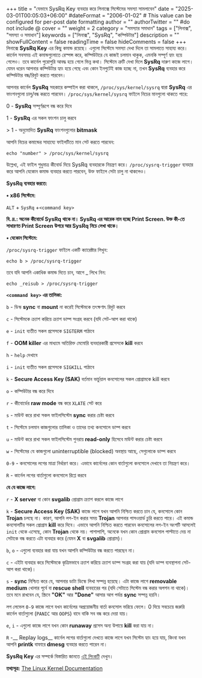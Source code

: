 +++
title = "যেভাবে SysRq Key ব্যবহার করে লিনাক্সে সিস্টেমের সমস্যা সামলাবেন"
date = "2025-03-01T00:05:03+06:00"
#dateFormat = "2006-01-02" # This value can be configured for per-post date formatting
author = ""
authorTwitter = "" #do not include @
cover = ""
weight = 2
category = "সমস্যার সমাধান"
tags = ["লিনাক্স", "সমস্যা ও সমাধান"]
keywords = ["লিনাক্স", "SysRq", "কম্পিউটার"]
description = ""
showFullContent = false
readingTime = false
hideComments = false
+++
লিনাক্সে **SysRq Key** এর কিছু কমান্ড রয়েছে। এগুলো সিস্টেমে সমস্যা দেখা দিলে তা সামলাতে সাহায্য করে। কার্নেল সবসময় এই কমান্ডগুলোতে রেস্পন্স করে, কম্পিউটারে যে কাজই চলমান থাকুক, এমনকি সম্পূর্ণ হ্যাং হয়ে গেলেও। তবে কার্নেল পুরোপুরি আবদ্ধ হয়ে গেলে ভিন্ন কথা। সিস্টেমে ত্রুটি দেখা দিলে **SysRq** দারুণ কাজে লাগে। যেমন ধরেন আপনার কম্পিউটার হ্যাং হয়ে গেছে এবং কোন ইনপুটেই কাজ হচ্ছে না, তখন **SysRq** ব্যবহার করে কম্পিউটার বন্ধ/রিবুট করতে পারবেন।

আপনার কার্নেল **SysRq** সহকারে কম্পাইল করা থাকলে, `/proc/sys/kernel/sysrq` দ্বারা **SysRq** এর ফাংশনগুলো চালু/বন্ধ করতে পারবেন। `/proc/sys/kernel/sysrq` ফাইলে নিচের মানগুলো থাকতে পারে:

0 - **SysRq** সম্পূর্ণরূপে বন্ধ করে দিবে

1 - **SysRq** এর সকল ফাংশন চালু করবে

\> 1 - অনুমোদিত **SysRq** ফাংশনগুলোর __bitmask__

আপনি নিচের কমান্ডের সাহায্যে ফাইলটিতে মান সেট করতে পারবেন:
```shell
echo "number" > /proc/sys/kernel/sysrq
```

উল্লেখ্য, এই ফাইল শুধুমাত্র কীবোর্ড দিয়ে SysRq ব্যবহারকে নিয়ন্ত্রণ করে। `/proc/sysrq-trigger` ব্যবহার করে আপনি যেকোন কমান্ড ব্যবহার করতে পারবেন, উক্ত ফাইলে সেটা চালু না থাকলেও। 

**SysRq ব্যবহার করতে:**

**• x86 সিস্টেমে:**

`ALT` + `SysRq` +`<command key>`

__**বি. দ্র.:** অনেক কীবোর্ডে SysRq থাকে না। SysRq এর আরেক নাম হচ্ছে Print Screen. উক্ত কী-তে সাধারণত Print Screen উপরে আর SysRq নিচে লেখা থাকে।__

**• যেকোন সিস্টেমে:**

`/proc/sysrq-trigger` ফাইলে একটি ক্যারেক্টার লিখুন:
```shell
echo b > /proc/sysrq-trigger
```

তবে যদি আপনি একাধিক কমান্ড দিতে চান, আগে _ লিখে নিন:
```shell
echo _reisub > /proc/sysrq-trigger
```


**`<command key>` এর তালিকা:**

`b` - ডিস্ক __sync__ বা __mount__ না করেই সিস্টেমকে তৎক্ষণাৎ রিবুট করবে

`c` - সিস্টেমকে ক্র্যাশ করিয়ে ক্র্যাশ ডাম্প সংগ্রহ করবে (যদি সেট-আপ করা থাকে)

`e` - `init` ব্যতীত সকল প্রসেসকে `SIGTERM` পাঠাবে

`f` - __OOM killer__ এর মাধ্যমে অতিরিক্ত মেমোরি ব্যবহারকারী প্রসেসকে __kill__ করবে

`h` - `help` দেখাবে

`i` - `init` ব্যতীত সকল প্রসেসকে `SIGKILL` পাঠাবে

`k` - __Secure Access Key (SAK)__ বর্তমান ভার্চুয়াল কনসোলের সকল প্রোগ্রামকে kill করবে

`o` - কম্পিউটার বন্ধ করে দিবে

`r` - কীবোর্ডের __raw mode__ বন্ধ করে `XLATE` সেট করে

`s` - মাউন্ট করে রাখা সকল ফাইলসিস্টেম __sync__ করার চেষ্টা করবে

`t` - সিস্টেমে চলমান কাজগুলোর তালিকা ও তাদের তথ্য কনসোলে ডাম্প করবে

`u` - মাউন্ট করে রাখা সকল ফাইলসিস্টেম পুনরায় __read-only__ হিসেবে মাউন্ট করার চেষ্টা করবে

`w` - সিস্টেমের যে কাজগুলো uninterruptible (blocked) অবস্থায় আছে, সেগুলোকে ডাম্প করবে

`0-9` - কনসোলের লগের মাত্রা নির্ধারণ করে। এভাবে কার্নেলের কোন বার্তাগুলো কনসোলে দেখাবে তা নিয়ন্ত্রণ করে।

`R` - কার্নেল লগের বার্তাগুলো কনসোলে রিপ্লে করবে

**যে যে কাজে লাগে:**

`r` - __X server__ বা কোন __svgalib__ প্রোগ্রাম ক্র্যাশ করলে কাজে লাগে

`k` - __Secure Access Key (SAK)__ কাজে লাগে যখন আপনি নিশ্চিত করতে চান যে, কনসোলে কোন __Trojan__ চলছে না। কারণ, আপনি লগ-ইন করার সময় __Trojan__ আপনার পাসওয়ার্ড চুরি করতে পারে। এই কমান্ড কনসোলটির সকল প্রোগ্রাম __kill__ করে দিবে। এভাবে আপনি নিশ্চিত করতে পারবেন কনসোলের লগ-ইন অংশটি আসলেই `init` থেকে এসেছে, কোন __Trojan__ থেকে নয়। পাশাপাশি, অনেকে যখন কোন প্রোগ্রাম কনসোল পাল্টাতে দেয় না সেটাকে বন্ধ করতে এটা ব্যবহার করে (যেমন __X__ বা __svgalib__ প্রোগ্রাম)।

`b`, `o` - এগুলো ব্যবহার করা যায় যখন আপনি কম্পিউটার বন্ধ করতে পারছেন না।

`c` - এইটা ব্যবহার করে সিস্টেমকে কৃত্রিমভাবে ক্র্যাশ করিয়ে ক্র্যাশ ডাম্প সংগ্রহ করা যায় (যদি ডাম্প ব্যবস্থাপনা সেট-আপ করা থাকে)।

`s` - __sync__ নিশ্চিত করে যে, আপনার ডাটা ডিস্কে লিখা সম্পন্ন হয়েছে। এটা কাজে লাগে __removable medium__ খোলার পূর্বে বা __rescue shell__ ব্যবহারের পর (যদি সেটাতে সিস্টেম বন্ধ করার অপশন না থাকে)। তবে মনে রাখবেন যে, স্ক্রিনে __"OK"__ আর __"Done"__ আসার আগ পর্যন্ত __sync__ সম্পন্ন হয়নি। 

লগ লেভেল `0-9` কাজে লাগে যখন কার্নেলের অপ্রয়োজনীয় বার্তা কনসোল ভরিয়ে ফেলে। 0 দিয়ে সবচেয়ে জরুরি কার্নেল বার্তাগুলো (`PANIC` আর `OOPS`) বাদে বাকি সব বন্ধ করে দেয়া যায়।

`e`, `i` - এগুলো কাজে লাগে যখন কোন __runaway__ প্রসেস অন্য উপায়ে __kill__ করা যায় না।

`R` -__ Replay logs__ কার্নেল লগের বার্তাগুলো দেখতে কাজে লাগে যখন সিস্টেম হ্যাং হয়ে যায়, কিংবা যখন আপনি __printk__ বাফারে __dmesg__ ব্যবহার করতে পারেন না।

**SysRq Key** এর সম্পর্কে বিস্তারিত জানতে [এই লিংকটি](https://www.kernel.org/doc/html/latest/admin-guide/sysrq.html) দেখুন।

**তথ্যসূত্র:** [The Linux Kernel Documentation](https://www.kernel.org/doc/html/latest/admin-guide/sysrq.html)
